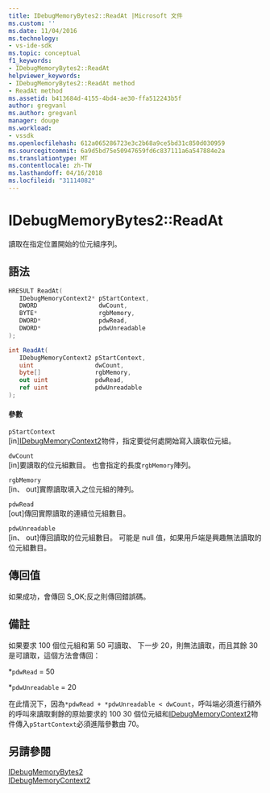 ```yaml
---
title: IDebugMemoryBytes2::ReadAt |Microsoft 文件
ms.custom: ''
ms.date: 11/04/2016
ms.technology:
- vs-ide-sdk
ms.topic: conceptual
f1_keywords:
- IDebugMemoryBytes2::ReadAt
helpviewer_keywords:
- IDebugMemoryBytes2::ReadAt method
- ReadAt method
ms.assetid: b413684d-4155-4bd4-ae30-ffa512243b5f
author: gregvanl
ms.author: gregvanl
manager: douge
ms.workload:
- vssdk
ms.openlocfilehash: 612a065286723e3c2b68a9ce5bd31c850d030959
ms.sourcegitcommit: 6a9d5bd75e50947659fd6c837111a6a547884e2a
ms.translationtype: MT
ms.contentlocale: zh-TW
ms.lasthandoff: 04/16/2018
ms.locfileid: "31114082"
---
```

# <a name="idebugmemorybytes2readat"></a>IDebugMemoryBytes2::ReadAt
讀取在指定位置開始的位元組序列。  
  
## <a name="syntax"></a>語法  
  
```cpp  
HRESULT ReadAt(   
   IDebugMemoryContext2* pStartContext,  
   DWORD                 dwCount,  
   BYTE*                 rgbMemory,  
   DWORD*                pdwRead,  
   DWORD*                pdwUnreadable  
);  
```  
  
```csharp  
int ReadAt(  
   IDebugMemoryContext2 pStartContext,  
   uint                 dwCount,  
   byte[]               rgbMemory,  
   out uint             pdwRead,  
   ref uint             pdwUnreadable  
);  
```  
  
#### <a name="parameters"></a>參數  
 `pStartContext`  
 [in][IDebugMemoryContext2](../../../extensibility/debugger/reference/idebugmemorycontext2.md)物件，指定要從何處開始寫入讀取位元組。  
  
 `dwCount`  
 [in]要讀取的位元組數目。 也會指定的長度`rgbMemory`陣列。  
  
 `rgbMemory`  
 [in、 out]實際讀取填入之位元組的陣列。  
  
 `pdwRead`  
 [out]傳回實際讀取的連續位元組數目。  
  
 `pdwUnreadable`  
 [in、 out]傳回讀取的位元組數目。 可能是 null 值，如果用戶端是興趣無法讀取的位元組數目。  
  
## <a name="return-value"></a>傳回值  
 如果成功，會傳回 S_OK;反之則傳回錯誤碼。  
  
## <a name="remarks"></a>備註  
 如果要求 100 個位元組和第 50 可讀取、 下一步 20，則無法讀取，而且其餘 30 是可讀取，這個方法會傳回：  
  
 *`pdwRead` = 50  
  
 *`pdwUnreadable` = 20  
  
 在此情況下，因為`*pdwRead + *pdwUnreadable < dwCount`，呼叫端必須進行額外的呼叫來讀取剩餘的原始要求的 100 30 個位元組和[IDebugMemoryContext2](../../../extensibility/debugger/reference/idebugmemorycontext2.md)物件傳入`pStartContext`必須進階參數由 70。  
  
## <a name="see-also"></a>另請參閱  
 [IDebugMemoryBytes2](../../../extensibility/debugger/reference/idebugmemorybytes2.md)   
 [IDebugMemoryContext2](../../../extensibility/debugger/reference/idebugmemorycontext2.md)